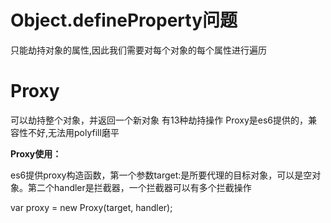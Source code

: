 # Object.defineProperty问题

只能劫持对象的属性,因此我们需要对每个对象的每个属性进行遍历

# Proxy

可以劫持整个对象，并返回一个新对象
有13种劫持操作
Proxy是es6提供的，兼容性不好,无法用polyfill磨平

**Proxy使用：**

es6提供proxy构造函数，第一个参数target:是所要代理的目标对象，可以是空对象。第二个handler是拦截器，一个拦截器可以有多个拦截操作

var proxy = new Proxy(target, handler);